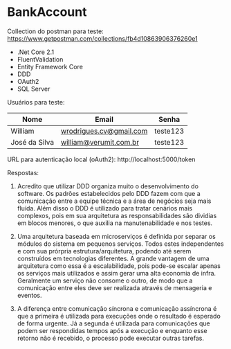 # BankAccount

Collection do postman para teste:
https://www.getpostman.com/collections/fb4d10863906376260e1

* .Net Core 2.1
* FluentValidation
* Entity Framework Core
* DDD
* OAuth2
* SQL Server

Usuários para teste:

|Nome| Email  | Senha |
|-| ------------- | ------------- |
|William| wrodrigues.cv@gmail.com  | teste123  |
|José da Silva| william@verumit.com.br  | teste123  |

URL para autenticação local (oAuth2): http://localhost:5000/token

Respostas:

1. Acredito que utilizar DDD organiza muito o desenvolvimento do software. Os padrões estabelecidos pelo DDD fazem com que a comunicação entre a equipe técnica e a área de negócios seja mais fluída. Além disso o DDD é utilizado para tratar cenários mais complexos, pois em sua arquitetura as responsabilidades são dividias em blocos menores, o que auxilia na manutenabilidade e nos testes.

2. Uma arquitetura baseada em microserviços é definida por separar os módulos do sistema em pequenos serviços. Todos estes independentes e com sua prórpria estrutura/arquitetura, podendo até serem construídos em tecnologias diferentes. A grande vantagem de uma arquitetura como essa é a escalabilidade, pois pode-se escalar apenas os serviços mais utilizados e assim gerar uma alta economia de infra. Geralmente um serviço não consome o outro, de modo que a comunicação entre eles deve ser realizada através de mensageria e eventos.

3. A diferença entre comunicação síncrona e comunicação assíncrona é que a primeira é utilizada para execuções onde o resultado é esperado de forma urgente. Já a segunda é utilizada para comunicações que podem ser respondidas tempos após a execução e enquanto esse retorno não é recebido, o processo pode executar outras tarefas.
